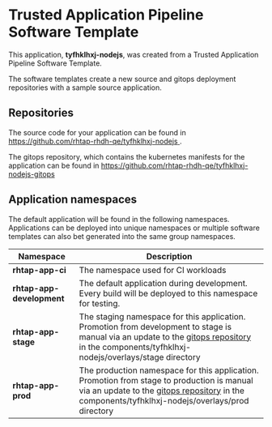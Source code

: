 # Trusted Application Pipeline Software Template

This application, **tyfhklhxj-nodejs**, was created from a Trusted Application Pipeline Software Template.

The software templates create a new source and gitops deployment repositories with a sample source application. 

## Repositories

The source code for your application can be found in [https://github.com/rhtap-rhdh-qe/tyfhklhxj-nodejs ](https://github.com/rhtap-rhdh-qe/tyfhklhxj-nodejs ).
 
The gitops repository, which contains the kubernetes manifests for the application can be found in 
[https://github.com/rhtap-rhdh-qe/tyfhklhxj-nodejs-gitops ](https://github.com/rhtap-rhdh-qe/tyfhklhxj-nodejs-gitops ) 

## Application namespaces 

The default application will be found in the following namespaces. Applications can be deployed into unique namespaces or multiple software templates can also bet generated into the same group namespaces.  

|  Namespace   |  Description   |  
| -------- | -------- |
| **rhtap-app-ci** | The namespace used for CI workloads |
| **rhtap-app-development** | The default application during development. Every build will be deployed to this namespace for testing. |
| **rhtap-app-stage** | The staging namespace for this application. Promotion from development to stage is manual via an update to the [gitops repository](https://github.com/rhtap-rhdh-qe/tyfhklhxj-nodejs-gitops ) in the components/tyfhklhxj-nodejs/overlays/stage directory |
| **rhtap-app-prod** | The production namespace for this application. Promotion from stage to production is manual via an update to the [gitops repository](https://github.com/rhtap-rhdh-qe/tyfhklhxj-nodejs-gitops ) in the components/tyfhklhxj-nodejs/overlays/prod directory |